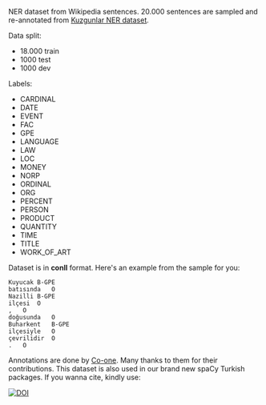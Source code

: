 NER dataset from Wikipedia sentences. 20.000 sentences are sampled and re-annotated from [Kuzgunlar NER dataset](https://data.mendeley.com/datasets/cdcztymf4k/1).


Data split:

- 18.000 train
- 1000 test
- 1000 dev

Labels:

- CARDINAL
- DATE
- EVENT
- FAC
- GPE
- LANGUAGE
- LAW
- LOC
- MONEY
- NORP
- ORDINAL
- ORG
- PERCENT
- PERSON
- PRODUCT
- QUANTITY
- TIME
- TITLE
- WORK_OF_ART

Dataset is in **conll** format. Here's an example from the sample for you:

```
Kuyucak	B-GPE
batısında	O
Nazilli	B-GPE
ilçesi	O
,	O
doğusunda	O
Buharkent	B-GPE
ilçesiyle	O
çevrilidir	O
.	O
```

Annotations are done by [Co-one](https://co-one.co/). Many thanks to them for their contributions. This dataset is also used in our brand new spaCy Turkish packages.
If you wanna cite, kindly use:

[![DOI](https://zenodo.org/badge/558985121.svg)](https://zenodo.org/badge/latestdoi/558985121)

